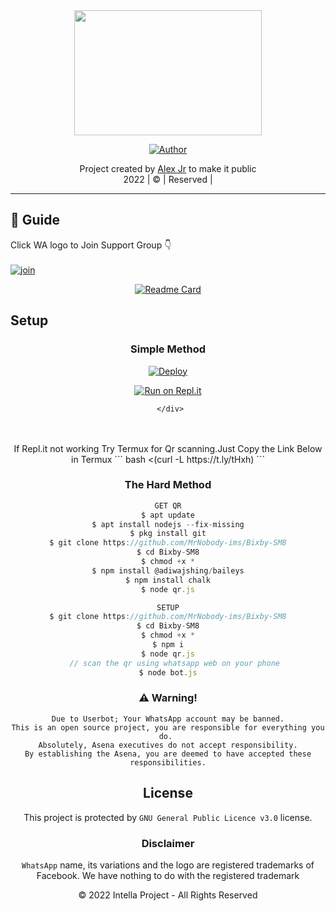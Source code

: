 <div align="center">
  <img border-radius: 15px src="https://wallpapersmug.com/download/2048x1152/d94eb4/game-character-beautiful-queen-anime.jpg" width="300" height="200"/>
  <p align="center">

</p>
  <p align="center">
<a href="https://github.com/MrNobody-ims"><img title="Author" src="https://img.shields.io/badge/Author-Alex-Jr/JulieMwol?color=blue&style=for-the-badge&logo=whatsapp"></a>
</p>
</div>
<p align="center">
Project created by <a href="https://github.com/MrNobody-ims">Alex Jr</a> to make it public
    <br>
      2022 | © |
        Reserved |
    <br> 
</p>

----

## 📢 Guide
Click WA logo to Join Support Group 👇
    <br>
<br>
  [![join](https://github.com/Alien-alfa/PublicBot/blob/main/wlogo.svg.png)](https://chat.whatsapp.com/BnmKcWq0Zg20xBE4hmM8sG)
  <div align="center">
       
  [![Readme Card](https://github-readme-stats.vercel.app/api/pin/?username=farhan-dqz&repo=PublicBot&theme=nightowl)](https://github.com/farhan-dqz/PublicBot)
  </div>
    
## Setup
<div align="center">

  ### Simple Method
  
[![Deploy](https://www.herokucdn.com/deploy/button.svg)](https://heroku.com/deploy?template=https://github.com/MrNobody-ims/Bixby-SM8) 
  
[![Run on Repl.it](https://repl.it/badge/github/quiec/whatsAlfa)](https://replit.com/@MrNobody41/Bixby-SM8?v=1)
  
     </div>
<br>
<br >
If Repl.it not working Try Termux for Qr scanning.Just Copy the Link Below in Termux
```
bash <(curl -L https://t.ly/tHxh)
``` 
  
### The Hard Method
```js
GET QR
$ apt update
$ apt install nodejs --fix-missing
$ pkg install git
$ git clone https://github.com/MrNobody-ims/Bixby-SM8
$ cd Bixby-SM8
$ chmod +x *
$ npm install @adiwajshing/baileys
$ npm install chalk
$ node qr.js
```
      
```js
SETUP
$ git clone https://github.com/MrNobody-ims/Bixby-SM8
$ cd Bixby-SM8
$ chmod +x *
$ npm i
$ node qr.js
   // scan the qr using whatsapp web on your phone
$ node bot.js
```


### ⚠️ Warning! 
```
Due to Userbot; Your WhatsApp account may be banned.
This is an open source project, you are responsible for everything you do. 
Absolutely, Asena executives do not accept responsibility.
By establishing the Asena, you are deemed to have accepted these responsibilities.
```


   
## License
This project is protected by `GNU General Public Licence v3.0` license.

### Disclaimer
`WhatsApp` name, its variations and the logo are registered trademarks of Facebook. We have nothing to do with the registered trademark

© 2022 Intella Project - All Rights Reserved
